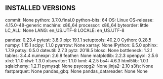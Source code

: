 INSTALLED VERSIONS
------------------
commit: None
python: 3.7.0.final.0
python-bits: 64
OS: Linux
OS-release: 4.15.0-48-generic
machine: x86_64
processor: x86_64
byteorder: little
LC_ALL: None
LANG: en_US.UTF-8
LOCALE: en_US.UTF-8

pandas: 0.23.4
pytest: 3.8.0
pip: 19.1.1
setuptools: 40.2.0
Cython: 0.28.5
numpy: 1.15.1
scipy: 1.1.0
pyarrow: None
xarray: None
IPython: 6.5.0
sphinx: 1.7.9
patsy: 0.5.0
dateutil: 2.7.3
pytz: 2018.5
blosc: None
bottleneck: 1.2.1
tables: 3.4.4
numexpr: 2.6.8
feather: None
matplotlib: 2.2.3
openpyxl: 2.5.6
xlrd: 1.1.0
xlwt: 1.3.0
xlsxwriter: 1.1.0
lxml: 4.2.5
bs4: 4.6.3
html5lib: 1.0.1
sqlalchemy: 1.2.11
pymysql: None
psycopg2: None
jinja2: 2.10
s3fs: None
fastparquet: None
pandas_gbq: None
pandas_datareader: None
None